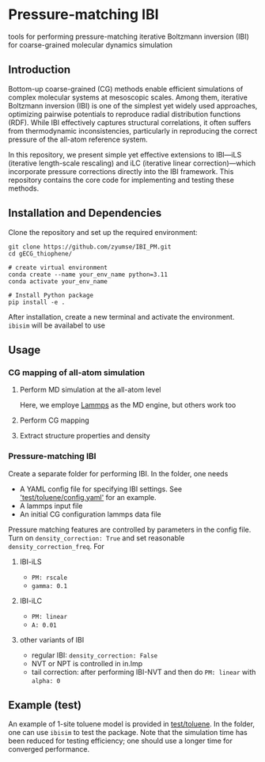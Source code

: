 # Pressure-matching IBI
tools for performing pressure-matching iterative Boltzmann inversion (IBI) for coarse-grained molecular dynamics simulation

## Introduction

Bottom-up coarse-grained (CG) methods enable efficient simulations of complex molecular systems at mesoscopic scales. Among them, iterative Boltzmann inversion (IBI) is one of the simplest yet widely used approaches, optimizing pairwise potentials to reproduce radial distribution functions (RDF). While IBI effectively captures structural correlations, it often suffers from thermodynamic inconsistencies, particularly in reproducing the correct pressure of the all-atom reference system.

In this repository, we present simple yet effective extensions to IBI—iLS (iterative length-scale rescaling) and iLC (iterative linear correction)—which incorporate pressure corrections directly into the IBI framework.  This repository contains the core code for implementing and testing these methods.

## Installation and Dependencies

Clone the repository and set up the required environment:
```
git clone https://github.com/zyumse/IBI_PM.git
cd gECG_thiophene/

# create virtual environment 
conda create --name your_env_name python=3.11
conda activate your_env_name

# Install Python package
pip install -e . 
```
After installation, create a new terminal and activate the environment. `ibisim` will be availabel to use

## Usage
### CG mapping of all-atom simulation
1. Perform MD simulation at the all-atom level

    Here, we employe [Lammps](https://github.com/lammps/lammps) as the MD engine, but others work too 

2. Perform CG mapping

3. Extract structure properties and density

### Pressure-matching IBI

Create a separate folder for performing IBI. In the folder, one needs 
- A YAML config file for specifying IBI settings. See ['test/toluene/config.yaml'](test/toluene/config.yaml) for an example. 
- A lammps input file
- An initial CG configuration lammps data file

Pressure matching features are controlled by parameters in the config file. Turn on `density_correction: True` and set reasonable `density_correction_freq`. For 
1. IBI-iLS
   - `PM: rscale`
   - `gamma: 0.1`

2. IBI-iLC
   - `PM: linear`
   - `A: 0.01`

3. other variants of IBI
   - regular IBI: `density_correction: False`
   - NVT or NPT is controlled in in.lmp
   - tail correction: after performing IBI-NVT and then do `PM: linear` with `alpha: 0`

## Example (test)

An example of 1-site toluene model is provided in [test/toluene](test/toluene/). In the folder, one can use `ibisim` to test the package. Note that the simulation time has been reduced for testing efficiency; one should use a longer time for converged performance. 

